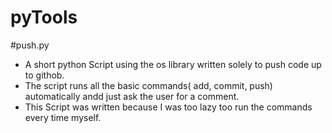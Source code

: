 # pyTools

#push.py
  + A short python Script using the os library written solely to push code up to githob.
  + The script runs all the basic commands( add, commit, push) automatically andd just ask the user for a comment.
  + This Script was written because I was too lazy too run the commands every time myself.
